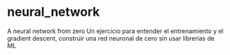 # neural_network
A neural network from zero
Un ejercicio para entender el entrenamiento y el gradient descent, construir una red neuronal de cero sin usar librerias de ML

